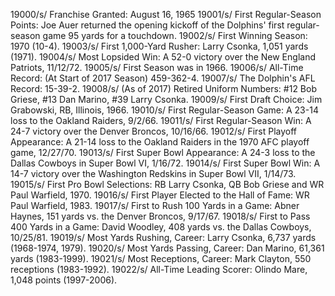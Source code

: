 19000/s/ Franchise Granted: August 16, 1965
19001/s/ First Regular-Season Points: Joe Auer returned the opening kickoff of the Dolphins' first regular-season game 95 yards for a touchdown.
19002/s/ First Winning Season: 1970 (10-4).
19003/s/ First 1,000-Yard Rusher: Larry Csonka, 1,051 yards (1971).
19004/s/ Most Lopsided Win: A 52-0 victory over the New England Patriots, 11/12/72.
19005/s/ First Season was in 1966.
19006/s/ All-Time Record: (At Start of 2017 Season) 459-362-4.
19007/s/ The Dolphin's AFL Record: 15-39-2.
19008/s/ (As of 2017) Retired Uniform Numbers: #12 Bob Griese, #13 Dan Marino, #39 Larry Csonka.
19009/s/ First Draft Choice: Jim Grabowski, RB, Illinois, 1966.
19010/s/ First Regular-Season Game: A 23-14 loss to the Oakland Raiders, 9/2/66.
19011/s/ First Regular-Season Win: A 24-7 victory over the Denver Broncos, 10/16/66.
19012/s/ First Playoff Appearance: A 21-14 loss to the Oakland Raiders in the 1970 AFC playoff game, 12/27/70.
19013/s/ First Super Bowl Appearance: A 24-3 loss to the Dallas Cowboys in Super Bowl VI, 1/16/72.
19014/s/ First Super Bowl Win: A 14-7 victory over the Washington Redskins in Super Bowl VII, 1/14/73.
19015/s/ First Pro Bowl Selections: RB Larry Csonka, QB Bob Griese and WR Paul Warfield, 1970.
19016/s/ First Player Elected to the Hall of Fame: WR Paul Warfield, 1983.
19017/s/ First to Rush 100 Yards in a Game: Abner Haynes, 151 yards vs. the Denver Broncos, 9/17/67.
19018/s/ First to Pass 400 Yards in a Game: David Woodley, 408 yards vs. the Dallas Cowboys, 10/25/81.
19019/s/ Most Yards Rushing, Career: Larry Csonka, 6,737 yards (1968-1974, 1979).
19020/s/ Most Yards Passing, Career: Dan Marino, 61,361 yards (1983-1999).
19021/s/ Most Receptions, Career: Mark Clayton, 550 receptions (1983-1992).
19022/s/ All-Time Leading Scorer: Olindo Mare, 1,048 points (1997-2006).